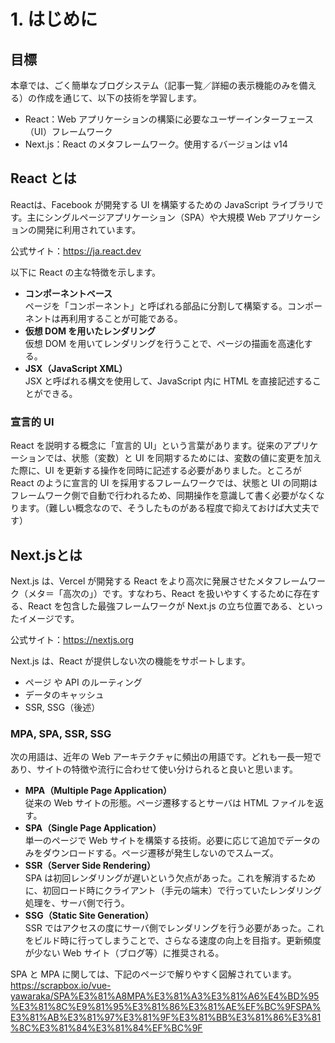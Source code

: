 # 1. はじめに

## 目標

本章では、ごく簡単なブログシステム（記事一覧／詳細の表示機能のみを備える）の作成を通じて、以下の技術を学習します。

- React：Web アプリケーションの構築に必要なユーザーインターフェース（UI）フレームワーク
- Next.js：React のメタフレームワーク。使用するバージョンは v14

## React とは

Reactは、Facebook が開発する UI を構築するための JavaScript ライブラリです。主にシングルページアプリケーション（SPA）や大規模 Web アプリケーションの開発に利用されています。

公式サイト：https://ja.react.dev

以下に React の主な特徴を示します。

- **コンポーネントベース**  
ページを「コンポーネント」と呼ばれる部品に分割して構築する。コンポーネントは再利用することが可能である。
- **仮想 DOM を用いたレンダリング**  
仮想 DOM を用いてレンダリングを行うことで、ページの描画を高速化する。
- **JSX（JavaScript XML）**  
JSX と呼ばれる構文を使用して、JavaScript 内に HTML を直接記述することができる。


### 宣言的 UI
React を説明する概念に「宣言的 UI」という言葉があります。従来のアプリケーションでは、状態（変数）と UI を同期するためには、変数の値に変更を加えた際に、UI を更新する操作を同時に記述する必要がありました。ところが React のように宣言的 UI を採用するフレームワークでは、状態と UI の同期はフレームワーク側で自動で行われるため、同期操作を意識して書く必要がなくなります。（難しい概念なので、そうしたものがある程度で抑えておけば大丈夫です）

## Next.jsとは

Next.js は、Vercel が開発する React をより高次に発展させたメタフレームワーク（メタ＝「高次の」）です。すなわち、React を扱いやすくするために存在する、React を包含した最強フレームワークが Next.js の立ち位置である、といったイメージです。

公式サイト：https://nextjs.org

Next.js は、React が提供しない次の機能をサポートします。

- ページ や API のルーティング
- データのキャッシュ
- SSR, SSG（後述）

### MPA, SPA, SSR, SSG

次の用語は、近年の Web アーキテクチャに頻出の用語です。どれも一長一短であり、サイトの特徴や流行に合わせて使い分けられると良いと思います。

- **MPA（Multiple Page Application）**  
従来の Web サイトの形態。ページ遷移するとサーバは HTML ファイルを返す。
- **SPA（Single Page Application）**  
単一のページで Web サイトを構築する技術。必要に応じて追加でデータのみをダウンロードする。ページ遷移が発生しないのでスムーズ。
- **SSR（Server Side Rendering）**  
SPA は初回レンダリングが遅いという欠点があった。これを解消するために、初回ロード時にクライアント（手元の端末）で行っていたレンダリング処理を、サーバ側で行う。
- **SSG（Static Site Generation）**  
SSR ではアクセスの度にサーバ側でレンダリングを行う必要があった。これをビルド時に行ってしまうことで、さらなる速度の向上を目指す。更新頻度が少ない Web サイト（ブログ等）に推奨される。

SPA と MPA に関しては、下記のページで解りやすく図解されています。  
https://scrapbox.io/vue-yawaraka/SPA%E3%81%A8MPA%E3%81%A3%E3%81%A6%E4%BD%95%E3%81%8C%E9%81%95%E3%81%86%E3%81%AE%EF%BC%9FSPA%E3%81%AB%E3%81%97%E3%81%9F%E3%81%BB%E3%81%86%E3%81%8C%E3%81%84%E3%81%84%EF%BC%9F
